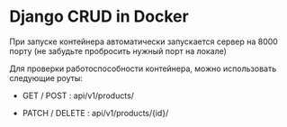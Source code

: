 # Django CRUD in Docker 

При запуске контейнера автоматически запускается сервер на 8000 порту (не забудьте пробросить нужный порт на локале)

Для проверки работоспособности контейнера, можно использовать следующие роуты:

- GET / POST : api/v1/products/

- PATCH / DELETE : api/v1/products/{id}/
